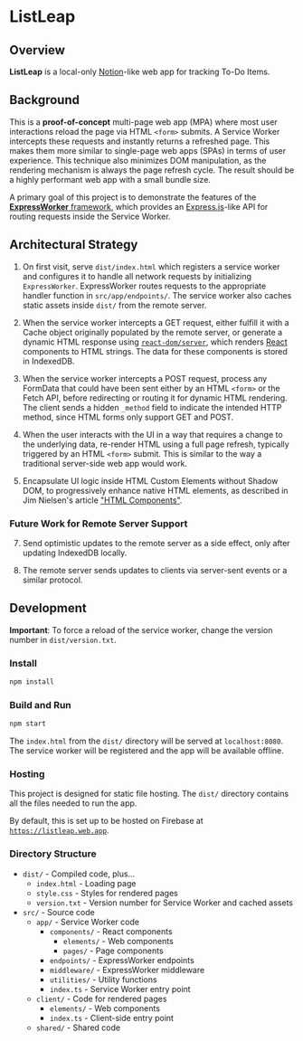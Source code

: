 # ListLeap

## Overview

**ListLeap** is a local-only [Notion](https://www.notion.so/)-like web app for
tracking To-Do Items.

## Background

This is a **proof-of-concept** multi-page web app (MPA) where most user
interactions reload the page via HTML `<form>` submits. A Service Worker
intercepts these requests and instantly returns a refreshed page. This makes
them more similar to single-page web apps (SPAs) in terms of user experience.
This technique also minimizes DOM manipulation, as the rendering mechanism is
always the page refresh cycle. The result should be a highly performant web app
with a small bundle size.

A primary goal of this project is to demonstrate the features of the
[**ExpressWorker** framework](https://github.com/michaelcpuckett/express-worker),
which provides an [Express.js](https://expressjs.com/)-like API for routing
requests inside the Service Worker.

## Architectural Strategy

1. On first visit, serve `dist/index.html` which registers a service worker and
   configures it to handle all network requests by initializing `ExpressWorker`.
   ExpressWorker routes requests to the appropriate handler function in
   `src/app/endpoints/`. The service worker also caches static assets inside
   `dist/` from the remote server.

2. When the service worker intercepts a GET request, either fulfill it with a
   Cache object originally populated by the remote server, or generate a dynamic
   HTML response using
   [`react-dom/server`](https://react.dev/reference/react-dom/server), which
   renders [React](https://reactjs.org/) components to HTML strings. The data
   for these components is stored in IndexedDB.

3. When the service worker intercepts a POST request, process any FormData that
   could have been sent either by an HTML `<form>` or the Fetch API, before
   redirecting or routing it for dynamic HTML rendering. The client sends a
   hidden `_method` field to indicate the intended HTTP method, since HTML forms
   only support GET and POST.

4. When the user interacts with the UI in a way that requires a change to the
   underlying data, re-render HTML using a full page refresh, typically
   triggered by an HTML `<form>` submit. This is similar to the way a
   traditional server-side web app would work.

5. Encapsulate UI logic inside HTML Custom Elements without Shadow DOM, to
   progressively enhance native HTML elements, as described in Jim Nielsen's
   article
   ["HTML Components"](https://blog.jim-nielsen.com/2023/html-web-components/).

### Future Work for Remote Server Support

7. Send optimistic updates to the remote server as a side effect, only after
   updating IndexedDB locally.

8. The remote server sends updates to clients via server-sent events or a
   similar protocol.

## Development

**Important**: To force a reload of the service worker, change the version
number in `dist/version.txt`.

### Install

```sh
npm install
```

### Build and Run

```sh
npm start
```

The `index.html` from the `dist/` directory will be served at `localhost:8080`.
The service worker will be registered and the app will be available offline.

### Hosting

This project is designed for static file hosting. The `dist/` directory contains
all the files needed to run the app.

By default, this is set up to be hosted on Firebase at
[`https://listleap.web.app`](https://listleap.web.app).

### Directory Structure

- `dist/` - Compiled code, plus...
  - `index.html` - Loading page
  - `style.css` - Styles for rendered pages
  - `version.txt` - Version number for Service Worker and cached assets
- `src/` - Source code
  - `app/` - Service Worker code
    - `components/` - React components
      - `elements/` - Web components
      - `pages/` - Page components
    - `endpoints/` - ExpressWorker endpoints
    - `middleware/` - ExpressWorker middleware
    - `utilities/` - Utility functions
    - `index.ts` - Service Worker entry point
  - `client/` - Code for rendered pages
    - `elements/` - Web components
    - `index.ts` - Client-side entry point
  - `shared/` - Shared code
